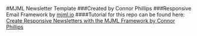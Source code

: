 #MJML Newsletter Template
###Created by Connor Phillips
###Responsive Email Framework by [mjml.io](https://mjml.io/)
####Tutorial for this repo can be found here: [Create Responsive Newsletters with the MJML Framework by Connor Phillips](www.connordphillips.com/creating-responsive-newsletters-with-the-mjml-email-framework/
)
